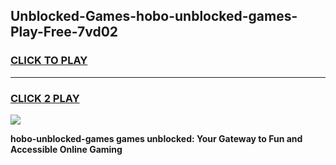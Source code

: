 
## Unblocked-Games-hobo-unblocked-games-Play-Free-7vd02
<h3>
<a href="https://premium76.site?title=hobo-unblocked-games&ref=09A">CLICK TO PLAY</a></h3>
<hr>

<h3>
<a href="https://premium76.site?title=hobo-unblocked-games&ref=09A">CLICK 2 PLAY</a>
  
</h3>

<a href="https://premium76.site?title=hobo-unblocked-games&ref=09A"><img src="https://clearcache.store/games.png"></a>


**hobo-unblocked-games games unblocked: Your Gateway to Fun and Accessible Online Gaming**
